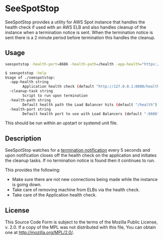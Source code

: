 # SeeSpotStop

SeeSpotStop provides a utility for AWS Spot instance that handles the
health check if used with an AWS ELB and also handles cleanup of the
instance when a termination notice is sent. When the termination
notice is sent there is a 2 minute period before termination this
handles the cleanup.

## Usage

```sh
seespotstop -health-port=8686 -health-path=/health -app-health="https://localhost:8080/health" -cleanup-task=/path/to/cleanup.sh
```

```sh
$ seespotstop -help
Usage of ./seespotstop:
  -app-health string
        Application health check (default "http://127.0.0.1:8080/health")
  -cleanup-task string
        Script to run upon termination
  -health-path string
        Default health path the Load Balancer hits (default "/health")
  -health-port string
        Default health port to use with Load Balancers (default ":8686")
```

This should be run within an upstart or systemd unit file.

## Description

SeeSpotStop watches for a
[termination notification](https://aws.amazon.com/blogs/aws/new-ec2-spot-instance-termination-notices/)
every 5 seconds and upon notification closes off the health check on
the application and initiates the cleanup tasks. If no termination
notice is found then it continues to run.

This provides the following:

 - Make sure there are not new connections being made while the
   instance is going down.
 - Take care of removing machine from ELBs via the health check.
 - Take care of the Application health check.

## License

This Source Code Form is subject to the terms of the Mozilla Public
License, v. 2.0. If a copy of the MPL was not distributed with this
file, You can obtain one at http://mozilla.org/MPL/2.0/.

